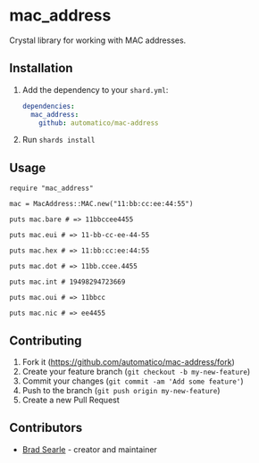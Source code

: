 # mac_address

Crystal library for working with MAC addresses.

## Installation

1. Add the dependency to your `shard.yml`:

   ```yaml
   dependencies:
     mac_address:
       github: automatico/mac-address
   ```

2. Run `shards install`

## Usage

```crystal
require "mac_address"

mac = MacAddress::MAC.new("11:bb:cc:ee:44:55")

puts mac.bare # => 11bbccee4455

puts mac.eui # => 11-bb-cc-ee-44-55

puts mac.hex # => 11:bb:cc:ee:44:55

puts mac.dot # => 11bb.ccee.4455

puts mac.int # 19498294723669

puts mac.oui # => 11bbcc

puts mac.nic # => ee4455
```

## Contributing

1. Fork it (<https://github.com/automatico/mac-address/fork>)
2. Create your feature branch (`git checkout -b my-new-feature`)
3. Commit your changes (`git commit -am 'Add some feature'`)
4. Push to the branch (`git push origin my-new-feature`)
5. Create a new Pull Request

## Contributors

- [Brad Searle](https://github.com/bwks) - creator and maintainer
